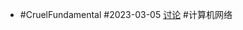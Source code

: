 - #CruelFundamental #2023-03-05 [讨论](https://github.com/CYZH1307/CruelFundamental/tree/main/homework/202303/05) #计算机网络